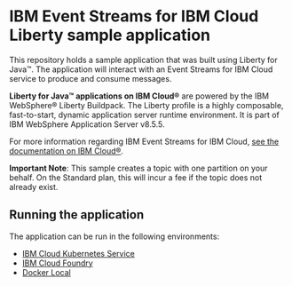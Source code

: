 # IBM Event Streams for IBM Cloud Liberty sample application

This repository holds a sample application that was built using Liberty for Java™. The application will interact with an Event Streams for IBM Cloud service to produce and consume messages.

**Liberty for Java™ applications on IBM Cloud®** are powered by the IBM WebSphere® Liberty Buildpack. The Liberty profile is a highly composable, fast-to-start, dynamic application server runtime environment. It is part of IBM WebSphere Application Server v8.5.5.

For more information regarding IBM Event Streams for IBM Cloud, [see the documentation on IBM Cloud®](https://www.ng.bluemix.net/docs/services/EventStreams/index.html).

__Important Note__: This sample creates a topic with one partition on your behalf. On the Standard plan, this will incur a fee if the topic does not already exist.

## Running the application

The application can be run in the following environments:

* [IBM Cloud Kubernetes Service](./docs/Kubernetes_Service.md) 
* [IBM Cloud Foundry](./docs/Cloud_Foundry.md)
* [Docker Local](./docs/Docker_Local.md)
